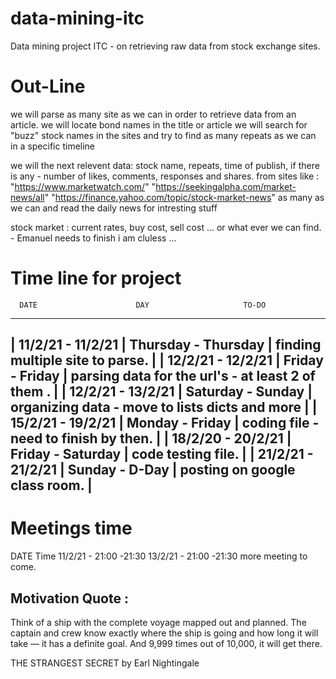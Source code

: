 # data-mining-itc
Data mining project ITC - on retrieving raw data from stock exchange sites.

# Out-Line
we will parse as many site as we can in order to retrieve data from an article.
we will locate bond names in the title or article 
we will search for "buzz" stock names in the sites and try to find as many repeats as we can in a specific timeline

we will the next relevent data:
stock name, repeats, time of publish, if there is any - number of likes, comments, responses and shares.
from sites like :
"https://www.marketwatch.com/"
"https://seekingalpha.com/market-news/all"
"https://finance.yahoo.com/topic/stock-market-news"
as many as we can and read the daily news for intresting stuff
                

stock market : 
current rates, buy cost, sell cost ... or what ever we can find.  - Emanuel needs to finish i am cluless ... 



# Time line for project
      DATE                      DAY                     TO-DO
-------------------------------------------------------------------------------------------------------
| 11/2/21 - 11/2/21   |  Thursday  -   Thursday   |   finding multiple site to parse.                   |
| 12/2/21 - 12/2/21   |  Friday    -   Friday     |   parsing data for the url's - at least 2 of them . |
| 12/2/21 - 13/2/21   |  Saturday  -   Sunday     |   organizing data - move to lists dicts and more    |
| 15/2/21 - 19/2/21   |  Monday    -   Friday     |   coding file - need to finish by then.             |
| 18/2/20 - 20/2/21   |  Friday    -   Saturday   |   code testing file.                                |
| 21/2/21 - 21/2/21   |  Sunday    -   D-Day      |   posting on google class room.                     |
---------------------------------------------------------------------------------------------------------

# Meetings time
 DATE         Time
11/2/21 - 21:00 -21:30 
13/2/21 - 21:00 -21:30
more meeting to come.


## Motivation Quote : 

Think of a ship with the complete voyage mapped out and planned. The captain and
crew know exactly where the ship is going and how long it will take — it has a
definite goal. And 9,999 times out of 10,000, it will get there.

THE STRANGEST SECRET
by Earl Nightingale
